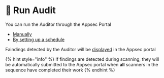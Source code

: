 # 🚀 Run Audit

You can run the Auditor through the Appsec Portal

* [Manually](appsec-portal-cooperation/run-audit-manually.md)
* [By setting up a schedule](appsec-portal-cooperation/scheduled-audit-run.md)

Faindings detected by the Auditor will be [displayed](../../appsec-portal/findings-view/) in the Appsec portal

{% hint style="info" %}
If findings are detected during scanning, they will be automatically submitted to the Appsec portal when **all** scanners in the sequence have completed their work
{% endhint %}

